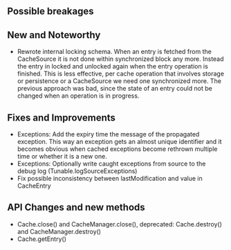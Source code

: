 ## Possible breakages


## New and Noteworthy

  * Rewrote internal locking schema. When an entry is fetched from the CacheSource it is not done within
    synchronized block any more. Instead the entry in locked and unlocked again when the entry operation is finished.
    This is less effective, per cache operation that involves storage or persistence or a CacheSource we need one synchronized more.
    The previous approach was bad, since the state of an entry could not be changed when an operation is in progress.

## Fixes and Improvements

  * Exceptions: Add the expiry time the message of the propagated exception. This way an exception gets an almost unique identifier and it becomes
    obvious when cached exceptions become rethrown multiple time or whether it is a new one.
  * Exceptions: Optionally write caught exceptions from source to the debug log (Tunable.logSourceExceptions)
  * Fix possible inconsistency between lastModification and value in CacheEntry

## API Changes and new methods

  * Cache.close() and CacheManager.close(), deprecated: Cache.destroy() and CacheManager.destroy()
  * Cache.getEntry()
